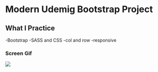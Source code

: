 # Modern Udemig Bootstrap Project

## What I Practice

-Bootstrap
-SASS and CSS
-col and row
-responsive

### Screen Gif

![](screen.gif)

